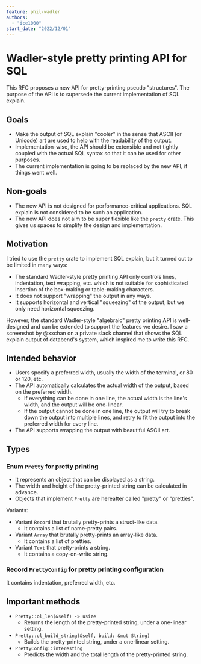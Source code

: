 ```yaml
---
feature: phil-wadler
authors:
  - "ice1000"
start_date: "2022/12/01"
---
```


# Wadler-style pretty printing API for SQL

This RFC proposes a new API for pretty-printing pseudo "structures".
The purpose of the API is to supersede the current implementation of SQL explain.

## Goals

+ Make the output of SQL explain "cooler" in the sense that ASCII (or Unicode) art
  are used to help with the readability of the output.
+ Implementation-wise, the API should be extensible and not tightly coupled with
  the actual SQL syntax so that it can be used for other purposes.
+ The current implementation is going to be replaced by the new API, if things went well.

## Non-goals

+ The new API is not designed for performance-critical applications.
  SQL explain is not considered to be such an application.
+ The new API does not aim to be super flexible like the `pretty` crate.
  This gives us spaces to simplify the design and implementation.

## Motivation

I tried to use the `pretty` crate to implement SQL explain, but it turned out to be limited in many ways:

+ The standard Wadler-style pretty printing API only controls lines, indentation, text wrapping, etc.
  which is not suitable for sophisticated insertion of the box-making or table-making characters.
+ It does not support "wrapping" the output in any ways.
+ It supports horizontal and vertical "squeezing" of the output, but we only need horizontal squeezing.

However, the standard Wadler-style "algebraic" pretty printing API is well-designed and can be extended to support the features we desire.
I saw a screenshot by @xxchan on a private slack channel that shows the SQL explain output of databend's system, which inspired me to write this RFC.

## Intended behavior

+ Users specify a preferred width, usually the width of the terminal,
  or 80 or 120, etc.
+ The API automatically calculates the actual width of the output,
  based on the preferred width.
  + If everything can be done in one line, the actual width is the line's width, and the output will be one-linear.
  + If the output cannot be done in one line, the output will try to break down the output into multiple lines, and retry to fit the output into the preferred width for every line.
+ The API supports wrapping the output with beautiful ASCII art.

## Types

### Enum `Pretty` for pretty printing

+ It represents an object that can be displayed as a string.
+ The width and height of the pretty-printed string can be calculated in advance.
+ Objects that implement `Pretty` are hereafter called "pretty" or "pretties".

Variants:

+ Variant `Record` that brutally pretty-prints a struct-like data.
  + It contains a list of name-pretty pairs.
+ Variant `Array` that brutally pretty-prints an array-like data.
  + It contains a list of pretties.
+ Variant `Text` that pretty-prints a string.
  + It contains a copy-on-write string.

### Record `PrettyConfig` for pretty printing configuration

It contains indentation, preferred width, etc.

## Important methods

+ `Pretty::ol_len(&self) -> usize`
  + Returns the length of the pretty-printed string, under a one-linear setting.
+ `Pretty::ol_build_string(&self, build: &mut String)`
  + Builds the pretty-printed string, under a one-linear setting.
+ `PrettyConfig::interesting`
  + Predicts the width and the total length of the pretty-printed string.
